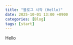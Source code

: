 ```yaml
---
title: "블로그 시작 (Hello)"
date: 2025-10-01 13:00 +0900
categories: [Blog]   
tags: [start]        
---
```

Hello
